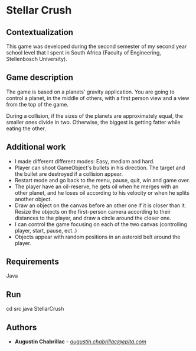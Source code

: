 # Stellar Crush

## Contextualization

This game was developed during the second semester of my second year school level that I spent in South Africa (Faculty of Engineering, Stellenbosch University).  

## Game description

The game is based on a planets' gravity application. You are going to control a planet, in the middle of others, with a first person view and a view from the top of the game.

During a collision, if the sizes of the planets are approximately equal, the smaller ones divide in two. Otherwise, the biggest is getting fatter while eating the other.

## Additional work

* I made different different modes: Easy, mediam and hard.
* Player can shoot GameObject's bullets in his direction. The target and the bullet are destroyed if a collision appear.
* Restart mode and go back to the menu, pause, quit, win and game over.
* The player have an oil-reserve, he gets oil when he merges with an other planet, and he loses oil according to his velocity or when he splits another object.
* Draw an object on the canvas before an other one if it is closer than it. Resize the objects on the first-person camera according to their distances to the player, and draw a circle around the closer one.
* I can control the game focusing on each of the two canvas (controlling player, start, pause, ect..)
* Objects appear with random positions in an asteroid belt around the player.


## Requirements

Java

## Run

cd src
java StellarCrush

## Authors

* **Augustin Chabrillac** - *augustin.chabrillac@epita.com*
